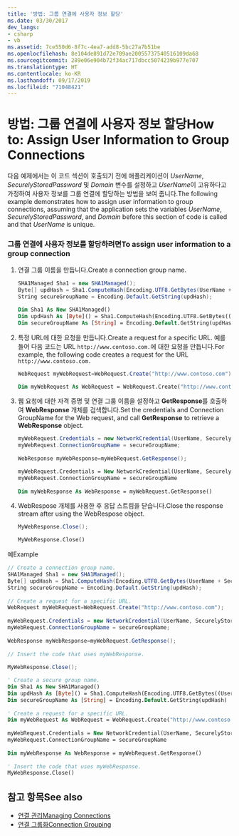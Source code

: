 ```yaml
---
title: '방법: 그룹 연결에 사용자 정보 할당'
ms.date: 03/30/2017
dev_langs:
- csharp
- vb
ms.assetid: 7ce550d6-8f7c-4ea7-add8-5bc27a7b51be
ms.openlocfilehash: 8e104de891d72e709ae20055737540516109da68
ms.sourcegitcommit: 289e06e904b72f34ac717dbcc5074239b977e707
ms.translationtype: HT
ms.contentlocale: ko-KR
ms.lasthandoff: 09/17/2019
ms.locfileid: "71048421"
---
```

# <a name="how-to-assign-user-information-to-group-connections"></a><span data-ttu-id="ffb1e-102">방법: 그룹 연결에 사용자 정보 할당</span><span class="sxs-lookup"><span data-stu-id="ffb1e-102">How to: Assign User Information to Group Connections</span></span>

 <span data-ttu-id="ffb1e-103">다음 예제에서는 이 코드 섹션이 호출되기 전에 애플리케이션이 *UserName*, *SecurelyStoredPassword* 및 *Domain* 변수를 설정하고 *UserName*이 고유하다고 가정하여 사용자 정보를 그룹 연결에 할당하는 방법을 보여 줍니다.</span><span class="sxs-lookup"><span data-stu-id="ffb1e-103">The following example demonstrates how to assign user information to group connections, assuming that the application sets the variables *UserName*, *SecurelyStoredPassword*, and *Domain* before this section of code is called and that *UserName* is unique.</span></span>  
  
### <a name="to-assign-user-information-to-a-group-connection"></a><span data-ttu-id="ffb1e-104">그룹 연결에 사용자 정보를 할당하려면</span><span class="sxs-lookup"><span data-stu-id="ffb1e-104">To assign user information to a group connection</span></span>  
  
1. <span data-ttu-id="ffb1e-105">연결 그룹 이름을 만듭니다.</span><span class="sxs-lookup"><span data-stu-id="ffb1e-105">Create a connection group name.</span></span>  
  
    ```csharp  
    SHA1Managed Sha1 = new SHA1Managed();  
    Byte[] updHash = Sha1.ComputeHash(Encoding.UTF8.GetBytes(UserName + SecurelyStoredPassword + Domain));  
    String secureGroupName = Encoding.Default.GetString(updHash);  
    ```  
  
    ```vb  
    Dim Sha1 As New SHA1Managed()  
    Dim updHash As [Byte]() = Sha1.ComputeHash(Encoding.UTF8.GetBytes((UserName + SecurelyStoredPassword + Domain)))  
    Dim secureGroupName As [String] = Encoding.Default.GetString(updHash)  
    ```  
  
2. <span data-ttu-id="ffb1e-106">특정 URL에 대한 요청을 만듭니다.</span><span class="sxs-lookup"><span data-stu-id="ffb1e-106">Create a request for a specific URL.</span></span> <span data-ttu-id="ffb1e-107">예를 들어 다음 코드는 URL `http://www.contoso.com.`에 대한 요청을 만듭니다.</span><span class="sxs-lookup"><span data-stu-id="ffb1e-107">For example, the following code creates a request for the URL `http://www.contoso.com.`</span></span>  
  
    ```csharp  
    WebRequest myWebRequest=WebRequest.Create("http://www.contoso.com");  
    ```  
  
    ```vb  
    Dim myWebRequest As WebRequest = WebRequest.Create("http://www.contoso.com")  
    ```  
  
3. <span data-ttu-id="ffb1e-108">웹 요청에 대한 자격 증명 및 연결 그룹 이름을 설정하고 **GetResponse**를 호출하여 **WebResponse** 개체를 검색합니다.</span><span class="sxs-lookup"><span data-stu-id="ffb1e-108">Set the credentials and Connection GroupName for the Web request, and call **GetResponse** to retrieve a **WebResponse** object.</span></span>  
  
    ```csharp  
    myWebRequest.Credentials = new NetworkCredential(UserName, SecurelyStoredPassword, Domain);   
    myWebRequest.ConnectionGroupName = secureGroupName;  
  
    WebResponse myWebResponse=myWebRequest.GetResponse();  
    ```  
  
    ```vb  
    myWebRequest.Credentials = New NetworkCredential(UserName, SecurelyStoredPassword, Domain)  
    myWebRequest.ConnectionGroupName = secureGroupName  
  
    Dim myWebResponse As WebResponse = myWebRequest.GetResponse()  
    ```  
  
4. <span data-ttu-id="ffb1e-109">WebRespose 개체를 사용한 후 응답 스트림을 닫습니다.</span><span class="sxs-lookup"><span data-stu-id="ffb1e-109">Close the response stream after using the WebRespose object.</span></span>  
  
    ```csharp  
    MyWebResponse.Close();  
    ```  
  
    ```vb  
    MyWebResponse.Close()  
    ```  
  
 <span data-ttu-id="ffb1e-110">예</span><span class="sxs-lookup"><span data-stu-id="ffb1e-110">Example</span></span>  
  
```csharp  
// Create a connection group name.  
SHA1Managed Sha1 = new SHA1Managed();  
Byte[] updHash = Sha1.ComputeHash(Encoding.UTF8.GetBytes(UserName + SecurelyStoredPassword + Domain));  
String secureGroupName = Encoding.Default.GetString(updHash);  
  
// Create a request for a specific URL.  
WebRequest myWebRequest=WebRequest.Create("http://www.contoso.com");  
  
myWebRequest.Credentials = new NetworkCredential(UserName, SecurelyStoredPassword, Domain);   
myWebRequest.ConnectionGroupName = secureGroupName;  
  
WebResponse myWebResponse=myWebRequest.GetResponse();  
  
// Insert the code that uses myWebResponse.  
  
MyWebResponse.Close();  
```  
  
```vb  
' Create a secure group name.  
Dim Sha1 As New SHA1Managed()  
Dim updHash As [Byte]() = Sha1.ComputeHash(Encoding.UTF8.GetBytes((UserName + SecurelyStoredPassword + Domain)))  
Dim secureGroupName As [String] = Encoding.Default.GetString(updHash)  
  
' Create a request for a specific URL.  
Dim myWebRequest As WebRequest = WebRequest.Create("http://www.contoso.com")  
  
myWebRequest.Credentials = New NetworkCredential(UserName, SecurelyStoredPassword, Domain)  
myWebRequest.ConnectionGroupName = secureGroupName  
  
Dim myWebResponse As WebResponse = myWebRequest.GetResponse()  
  
' Insert the code that uses myWebResponse.  
MyWebResponse.Close()  
```  
  
## <a name="see-also"></a><span data-ttu-id="ffb1e-111">참고 항목</span><span class="sxs-lookup"><span data-stu-id="ffb1e-111">See also</span></span>

- [<span data-ttu-id="ffb1e-112">연결 관리</span><span class="sxs-lookup"><span data-stu-id="ffb1e-112">Managing Connections</span></span>](managing-connections.md)
- [<span data-ttu-id="ffb1e-113">연결 그룹화</span><span class="sxs-lookup"><span data-stu-id="ffb1e-113">Connection Grouping</span></span>](connection-grouping.md)
